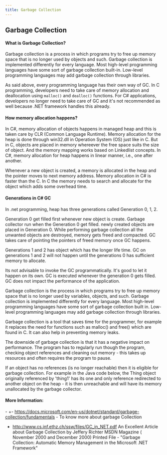 ```yaml
---
title: Garbage Collection
---
```

## Garbage Collection

#### What is Garbage Collection?

Garbage collection is a process in which programs try to free up memory space that is no longer used by objects and such.  Garbage collection is implemented differently for every language.  Most high-level programming languages have some sort of garbage collection built-in.  Low-level programming languages may add garbage collection through libraries.

As said above, every programming language has their own way of GC. In C programming, developers need to take care of memory allocation and deallocation using `malloc()` and `dealloc()` functions. For C# applications, developers no longer need to take care of GC and it's not recommended as well because .NET framework handles this already.
 
 #### How memory allocation happens?
 In C#, memory allocation of objects happens in managed heap and this is taken care by CLR (Common Language Runtime). Memory allocation for the heap is done through win32.dll in Operation System (OS) just like in C. But in C, objects are placed in memory whereever the free space suits the size of object. And the memory mapping works based on Linkedlist concepts. In C#, memory allocation for heap happens in linear manner, i.e., one after another. 
 
Whenever a new object is created, a memory is allocated in the heap and the pointer moves to next memory address. Memory allocation in C# is faster than the C. In C the memory needs to search and allocate for the object which adds some overhead time.
 
 #### Generations in C# GC
In .net programming, heap has three generations called Generation 0, 1, 2. 

Generation 0 get filled first whenever new object is create.  Garbage collector run when the Generation 0 get filled. newly created objects are placed in Generation 0. While performing garbage collection all the unwanted objects are destroyed, memory gets freed and compacted. GC takes care of pointing the pointers of freed memory once GC happens. 

Generations 1 and 2 has object which has the longer life time. GC on generations 1 and 2 will not happen until the generations 0 has sufficient memory to allocate.

Its not advisable to invoke the GC programmatically. It's good to let it happen on its own. GC is executed whenever the generation 0 gets filled. GC does not impact the performance of the application. 

Garbage collection is the process in which programs try to free up memory space that is no longer used by variables, objects, and such.  Garbage collection is implemented differently for every language. Most high-level programming languages have some sort of garbage collection built in. Low-level programming languages may add garbage collection through libraries.

Garbage collection is a tool that saves time for the programmer, for example it replaces the need for functions such as malloc() and free() which are found in C. It can also help in preventing memory leaks.

The downside of garbage collection is that it has a negative impact on performance. The program has to regularly run though the program, checking object references and cleaning out memory - this takes up resources and often requires the program to pause.
 
If an object has no references (is no longer reachable) then it is eligible for garbage collection. For example in the Java code below, the Thing object originally referenced by 'thing1' has its one and only reference redirected to another object on the heap - it is then unreachable and will have its memory unallocated by the garbage collector.

#### More Information:
 -<!-- Please add any articles you think might be helpful to read before writing the article -->
 +- https://docs.microsoft.com/en-us/dotnet/standard/garbage-collection/fundamentals - To know more about garbage Collection
 +  http://www.cs.inf.ethz.ch/ssw/files/GC_in_NET.pdf An Excellent Article about Garbage Collection by Jeffery Richter MSDN Magazine ( November 2000 and December 2000) Printed File  - "Garbage Collection: Automatic Memory Management in the Microsoft .NET Framework" 
